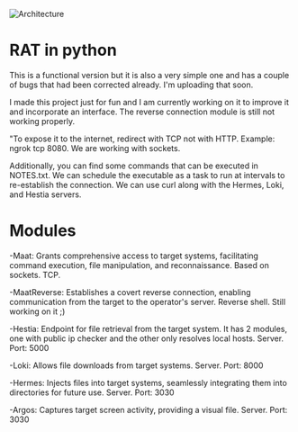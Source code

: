 
![Architecture](https://github.com/sousou15/Backdoor/assets/43934641/84b6a1f2-7e5c-4399-944d-2f67b604a063)


# RAT in python

This is a functional version but it is also a very simple one and has a couple of bugs that had been corrected already. I'm uploading that soon.

I made this project just for fun and I am currently working on it to improve it and incorporate an interface.
The reverse connection module is still not working properly.

"To expose it to the internet, redirect with TCP not with HTTP. Example: ngrok tcp 8080. We are working with sockets.


Additionally, you can find some commands that can be executed in NOTES.txt. We can schedule the executable as a task to run at intervals to re-establish the connection.
We can use curl along with the Hermes, Loki, and Hestia servers.

# Modules 

-Maat: Grants comprehensive access to target systems, facilitating command execution, file manipulation, and reconnaissance. Based on sockets. TCP. 

-MaatReverse: Establishes a covert reverse connection, enabling communication from the target to the operator's server. Reverse shell. Still working on it ;)

-Hestia: Endpoint for file retrieval from the target system. It has 2 modules, one with public ip checker and the other only resolves local hosts. Server. Port: 5000

-Loki: Allows file downloads from target systems. Server. Port: 8000

-Hermes: Injects files into target systems, seamlessly integrating them into directories for future use. Server. Port: 3030

-Argos: Captures target screen activity, providing a visual file. Server. Port: 3030
 

